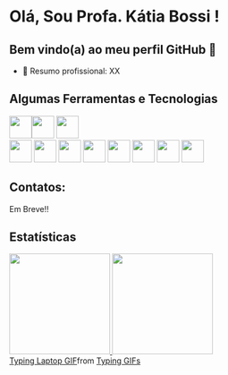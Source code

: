# Olá, Sou Profa. Kátia Bossi ! 
## Bem vindo(a) ao meu perfil GitHub 👋

- 🔭 Resumo profissional: XX

## Algumas Ferramentas e Tecnologias

<img src="https://cdn.jsdelivr.net/gh/devicons/devicon/icons/git/git-original.svg" width="40" height="40"/><img src="https://cdn.jsdelivr.net/gh/devicons/devicon/icons/java/java-original.svg" width="40" height="40"/> <img src="https://cdn.jsdelivr.net/gh/devicons/devicon/icons/linux/linux-original.svg" width="40" height="40"/>           
            <img src="https://cdn.jsdelivr.net/gh/devicons/devicon/icons/nodejs/nodejs-original-wordmark.svg" width="40" height="40"/>
            <img src="https://cdn.jsdelivr.net/gh/devicons/devicon/icons/javascript/javascript-original.svg" width="40" height="40"/>
            <img src="https://cdn.jsdelivr.net/gh/devicons/devicon/icons/django/django-plain-wordmark.svg" width="40" height="40"/>
            <img src="https://cdn.jsdelivr.net/gh/devicons/devicon/icons/python/python-original-wordmark.svg" width="40" height="40"/>
            <img src="https://cdn.jsdelivr.net/gh/devicons/devicon/icons/dot-net/dot-net-original-wordmark.svg" width="40" height="40"/>
            <img src="https://cdn.jsdelivr.net/gh/devicons/devicon/icons/visualstudio/visualstudio-plain.svg" width="40" height="40"/>
            <img src="https://cdn.jsdelivr.net/gh/devicons/devicon/icons/amazonwebservices/amazonwebservices-original-wordmark.svg" width="40" height="40"/>
            <img src="https://cdn.jsdelivr.net/gh/devicons/devicon/icons/github/github-original-wordmark.svg" width="40" height="40"/>
            
## Contatos:

<div>
  Em Breve!!
</div>

## Estatísticas
<div>
<a href="https://github.com/KatiaBossiFecap">
<img height="180em" src="https://github-readme-stats.vercel.app/api/top-langs/?username=KatiaBossiFecap&layout=compact&langs_count=7&theme=dracula"/>
<img height="180em" src="https://github-readme-stats.vercel.app/api?username=KatiaBossiFecap&show_icons=true&theme=dracula&include_all_commits=true&count_private=true"/>
</div>

<div class="tenor-gif-embed" data-postid="22765614" data-share-method="host" data-aspect-ratio="1" data-width="100%"><a href="https://tenor.com/view/typing-laptop-cat-busy-cute-gif-22765614">Typing Laptop GIF</a>from <a href="https://tenor.com/search/typing-gifs">Typing GIFs</a></div> <script type="text/javascript" async src="https://tenor.com/embed.js"></script>
